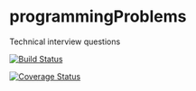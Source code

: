 # programmingProblems
Technical interview questions

[![Build Status](https://travis-ci.org/jaebradley/programmingProblems.svg?branch=master)](https://travis-ci.org/jaebradley/programmingProblems)


[![Coverage Status](https://coveralls.io/repos/github/jaebradley/programmingProblems/badge.svg?branch=master)](https://coveralls.io/github/jaebradley/programmingProblems?branch=master)

